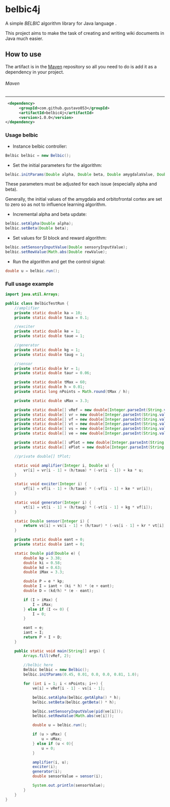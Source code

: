 # belbic4j

A simple *BELBIC* algorithm library for Java language .

This project aims to make the task of creating and writing wiki documents in Java much easier.

## How to use

The artifact is in the [Maven](http://search.maven.org/) repository so all you need to do is add it as a dependency in your project.

###### Maven
----------

``` xml
 <dependency>
      <groupId>com.github.gustavo053</groupId>
      <artifactId>belbic4j</artifactId>
      <version>1.0.0</version>
</dependency> 
```

### Usage belbic

- Instance belbic controller:
```java
Belbic belbic = new Belbic();
```

- Set the initial parameters for the algorithm:
```java
belbic.initParams(Double alpha, Double beta, Double amygdalaValue, Double orbitofrontalCortexValue, Double weightAmygdala, Double weightOrbitofrontal);
```
These parameters must be adjusted for each issue (especially alpha and beta). 

Generally, the initial values ​​of the amygdala and orbitofrontal cortex are set to zero so as not to influence learning algorithm.

- Incremental alpha and beta update:
```java
belbic.setAlpha(Double alpha);
belbic.setBeta(Double beta);
```

- Set values for SI block and reward algorithm:
```java
belbic.setSensoryInputValue(Double sensoryInputValue);
belbic.setRewValue(Math.abs(Double rewValue);
```

- Run the algorithm and get the control signal:
```java
double u = belbic.run();
```

### Full usage example
    
```java
import java.util.Arrays;

public class BelbicTestRun {
    //amplifier
    private static double ka = 10;
    private static double taua = 0.1;

    //exciter
    private static double ke = 1;
    private static double taue = 1;

    //generator
    private static double kg = 1;
    private static double taug = 1;

    //sensor
    private static double kr = 1;
    private static double taur = 0.06;

    private static double tMax = 60;
    private static double h = 0.01;
    private static long nPoints = Math.round(tMax / h);

    private static double uMax = 3.3;

    private static double[] vRef = new double[Integer.parseInt(String.valueOf(nPoints))];
    private static double[] vr = new double[Integer.parseInt(String.valueOf(nPoints))];
    private static double[] vf = new double[Integer.parseInt(String.valueOf(nPoints))];
    private static double[] vt = new double[Integer.parseInt(String.valueOf(nPoints))];
    private static double[] vs = new double[Integer.parseInt(String.valueOf(nPoints))];
    private static double[] ve = new double[Integer.parseInt(String.valueOf(nPoints))];

    private static double[] uPlot = new double[Integer.parseInt(String.valueOf(nPoints))];
    private static double[] ePlot = new double[Integer.parseInt(String.valueOf(nPoints))];

    //private double[] tPlot;

    static void amplifier(Integer i, Double u) {
        vr[i] = vr[i - 1] + (h/taua) * (-vr[i - 1]) + ka * u;
    }

    static void exciter(Integer i) {
        vf[i] = vf[i - 1] + (h/taue) * (-vf[i - 1] + ke * vr[i]);
    }

    static void generator(Integer i) {
        vt[i] = vt[i - 1] + (h/taug) * (-vt[i - 1] + kg * vf[i]);
    }

    static Double sensor(Integer i) {
        return vs[i] = vs[i - 1] + (h/taur) * (-vs[i - 1] + kr * vt[i]);
    }

    private static double eant = 0;
    private static double iant = 0;

    static Double pid(Double e) {
        double kp = 3.38;
        double ki = 0.58;
        double kd = 0.63;
        double iMax = 3.3;

        double P = e * kp;
        double I = iant + (ki * h) * (e + eant);
        double D = (kd/h) * (e - eant);

        if (I > iMax) {
            I = iMax;
        } else if (I <= 0) {
            I = 0;
        }

        eant = e;
        iant = I;
        return P + I + D;
    }

    public static void main(String[] args) {
        Arrays.fill(vRef, 2);
        
        //belbic here
        Belbic belbic = new Belbic();
        belbic.initParams(0.45, 0.01, 0.0, 0.0, 0.81, 1.0);

        for (int i = 1; i < nPoints; i++) {
            ve[i] = vRef[i - 1] - vs[i - 1];

            belbic.setAlpha(belbic.getAlpha() * h);
            belbic.setBeta(belbic.getBeta() * h);

            belbic.setSensoryInputValue(pid(ve[i]));
            belbic.setRewValue(Math.abs(ve[i]));

            double u = belbic.run();

            if (u > uMax) {
                u = uMax;
            } else if (u < 0){
                u = 0;
            }

            amplifier(i, u);
            exciter(i);
            generator(i);
            double sensorValue = sensor(i);

            System.out.println(sensorValue);
        }
    }
}
```